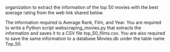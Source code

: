 organization to extract the information of the top 50 movies with the best average rating from the web link shared below.


The information required is Average Rank, Film, and Year.
You are required to write a Python script webscraping_movies.py that extracts the information and saves it to a CSV file top_50_films.csv. You are also required to save the same information to a database Movies.db under the table name Top_50.


